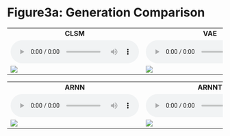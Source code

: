 # Figure3a: Generation Comparison
<table>
  <tr>
    <td style="text-align: center; vertical-align: middle;"><b>CLSM</b></td>
    <td style="text-align: center; vertical-align: middle;"><b>VAE</b></td>
  </tr>
  
  <tr>
    <td style="text-align: center; vertical-align: middle;">
      <audio controls>
      <source src="https://contextual-latent-space-model.github.io/demo/music_examples/Music_for_Figure3a/CSLM/sound.mp3">
      </audio>
    </td>
    <td style="text-align: center; vertical-align: middle;">
      <audio controls>
      <source src="https://contextual-latent-space-model.github.io/demo/music_examples/Music_for_Figure3a/VAE/sound.mp3">
      </audio>
    </td>
  </tr>
  
  <tr>
    <td><img src="https://contextual-latent-space-model.github.io/demo/music_examples/Music_for_Figure3a/CSLM/image_crop.png"></td>
    <td><img src="https://contextual-latent-space-model.github.io/demo/music_examples/Music_for_Figure3a/VAE/image_crop.png"></td>
  </tr>
</table>
 
<table>
  <tr>
    <td style="text-align: center; vertical-align: middle;"><b>ARNN</b></td>
    <td style="text-align: center; vertical-align: middle;"><b>ARNNT</b></td>
    <td style="text-align: center; vertical-align: middle;"><b>Data</b></td>
  </tr>
  
  <tr>
    <td style="text-align: center; vertical-align: middle;">
      <audio controls>
      <source src="https://contextual-latent-space-model.github.io/demo/music_examples/Music_for_Figure3a/ARNN/sound.mp3">
      </audio>
    </td>
    <td style="text-align: center; vertical-align: middle;">
      <audio controls>
      <source src="https://contextual-latent-space-model.github.io/demo/music_examples/Music_for_Figure3a/ARNNT/sound.mp3">
      </audio>
    </td>
    <td style="text-align: center; vertical-align: middle;">
      <audio controls>
      <source src="https://contextual-latent-space-model.github.io/demo/music_examples/Music_for_Figure3a/Data/sound.mp3">
      </audio>
    </td>
  </tr>
  
  <tr>
    <td><img src="https://contextual-latent-space-model.github.io/demo/music_examples/Music_for_Figure3a/ARNN/image_crop.png"></td>
    <td><img src="https://contextual-latent-space-model.github.io/demo/music_examples/Music_for_Figure3a/ARNNT/image_crop.png"></td>
    <td><img src="https://contextual-latent-space-model.github.io/demo/music_examples/Music_for_Figure3a/Data/image_crop.png"></td>
  </tr>
</table>
